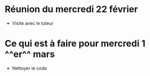 # Réunion du mercredi 22 février
- Visite avec le tuteur

# Ce qui est à faire pour mercredi 1 ^^er^^ mars
- Nettoyer le code 

